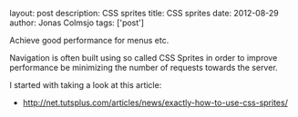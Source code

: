 layout: post
description: CSS sprites
title: CSS sprites
date: 2012-08-29
author: Jonas Colmsjo
tags: ['post']

Achieve good performance for menus etc.





Navigation is often built using so called CSS Sprites in order to improve performance be minimizing the number of requests towards the server.

I started with taking a look at this article:
 * http://net.tutsplus.com/articles/news/exactly-how-to-use-css-sprites/


